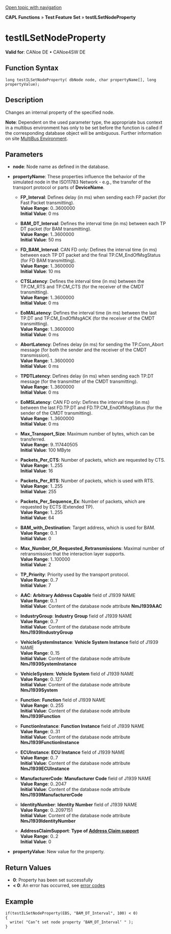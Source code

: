 [Open topic with navigation](../../../../../CANoeDEFamily.htm#Topics/CAPLFunctions/Test/Functions/CAPLfunctionTestILSetNodeProperty.md)

**CAPL Functions** » **Test Feature Set** » **testILSetNodeProperty**

# testILSetNodeProperty

**Valid for**: CANoe DE • CANoe4SW DE

## Function Syntax

```plaintext
long testILSetNodeProperty( dbNode node, char propertyName[], long propertyValue);
```

## Description

Changes an internal property of the specified node.

**Note**: Dependent on the used parameter type, the appropriate bus context in a multibus environment has only to be set before the function is called if the corresponding database object will be ambiguous. Further information on site [MultiBus Environment](../../../Shared/CAPL/General/TestMultiBusEnvironment.md).

## Parameters

- **node**: Node name as defined in the database.
- **propertyName**: These properties influence the behavior of the simulated node in the ISO11783 Network - e.g., the transfer of the transport protocol or parts of **DeviceName**.

  - **FP_Interval**: Defines delay (in ms) when sending each FP packet (for Fast Packet transmitting).  
    **Value Range**: 0..3600000  
    **Initial Value**: 0 ms

  - **BAM_DT_Interval**: Defines the interval time (in ms) between each TP DT packet (for BAM transmitting).  
    **Value Range**: 1..3600000  
    **Initial Value**: 50 ms

  - **FD_BAM_Interval**: CAN FD only: Defines the interval time (in ms) between each TP DT packet and the final TP.CM_EndOfMsgStatus (for FD BAM transmitting).  
    **Value Range**: 1..3600000  
    **Initial Value**: 10 ms

  - **CTSLatency**: Defines the interval time (in ms) between the TP.CM_RTS and TP.CM_CTS (for the receiver of the CMDT transmitting).  
    **Value Range**: 1..3600000  
    **Initial Value**: 0 ms

  - **EoMALatency**: Defines the interval time (in ms) between the last TP.DT and TP.CM_EndOfMsgACK (for the receiver of the CMDT transmitting).  
    **Value Range**: 1..3600000  
    **Initial Value**: 0 ms

  - **AbortLatency**: Defines delay (in ms) for sending the TP.Conn_Abort message (for both the sender and the receiver of the CMDT transmission).  
    **Value Range**: 1..3600000  
    **Initial Value**: 0 ms

  - **TPDTLatency**: Defines delay (in ms) when sending each TP.DT message (for the transmitter of the CMDT transmitting).  
    **Value Range**: 1..3600000  
    **Initial Value**: 0 ms

  - **EoMSLatency**: CAN FD only: Defines the interval time (in ms) between the last FD.TP.DT and FD.TP.CM_EndOfMsgStatus (for the sender of the CMDT transmitting).  
    **Value Range**: 1..3600000  
    **Initial Value**: 0 ms

  - **Max_Transport_Size**: Maximum number of bytes, which can be transferred.  
    **Value Range**: 9..117440505  
    **Initial Value**: 100 MByte

  - **Packets_Per_CTS**: Number of packets, which are requested by CTS.  
    **Value Range**: 1..255  
    **Initial Value**: 16

  - **Packets_Per_RTS**: Number of packets, which is used with RTS.  
    **Value Range**: 1..255  
    **Initial Value**: 255

  - **Packets_Per_Sequence_Ex**: Number of packets, which are requested by ECTS (Extended TP).  
    **Value Range**: 1..255  
    **Initial Value**: 64

  - **BAM_with_Destination**: Target address, which is used for BAM.  
    **Value Range**: 0..1  
    **Initial Value**: 0

  - **Max_Number_Of_Requested_Retransmissions**: Maximal number of retransmission that the interaction layer supports.  
    **Value Range**: 1..100000  
    **Initial Value**: 2

  - **TP_Priority**: Priority used by the transport protocol.  
    **Value Range**: 0..7  
    **Initial Value**: 7

  - **AAC**: **Arbitrary Address Capable** field of J1939 NAME  
    **Value Range**: 0..1  
    **Initial Value**: Content of the database node attribute **NmJ1939AAC**

  - **IndustryGroup**: **Industry Group** field of J1939 NAME  
    **Value Range**: 0..7  
    **Initial Value**: Content of the database node attribute **NmJ1939IndustryGroup**

  - **VehicleSystemInstance**: **Vehicle System Instance** field of J1939 NAME  
    **Value Range**: 0..15  
    **Initial Value**: Content of the database node attribute **NmJ1939SystemInstance**

  - **VehicleSystem**: **Vehicle System** field of J1939 NAME  
    **Value Range**: 0..127  
    **Initial Value**: Content of the database node attribute **NmJ1939System**

  - **Function**: **Function** field of J1939 NAME  
    **Value Range**: 0..255  
    **Initial Value**: Content of the database node attribute **NmJ1939Function**

  - **FunctionInstance**: **Function Instance** field of J1939 NAME  
    **Value Range**: 0..31  
    **Initial Value**: Content of the database node attribute **NmJ1939FunctionInstance**

  - **ECUInstance**: **ECU Instance** field of J1939 NAME  
    **Value Range**: 0..7  
    **Initial Value**: Content of the database node attribute **NmJ1939ECUInstance**

  - **ManufacturerCode**: **Manufacturer Code** field of J1939 NAME  
    **Value Range**: 0..2047  
    **Initial Value**: Content of the database node attribute **NmJ1939ManufacturerCode**

  - **IdentityNumber**: **Identity Number** field of J1939 NAME  
    **Value Range**: 0..2097151  
    **Initial Value**: Content of the database node attribute **NmJ1939IdentityNumber**

  - **AddressClaimSupport**: **Type of [Address Claim support](../../../Shared/ISO11783/J1939andISO11783NMil.md)**  
    **Value Range**: 0..2  
    **Initial Value**: 0

- **propertyValue**: New value for the property.

## Return Values

- **0**: Property has been set successfully
- **< 0**: An error has occurred, see [error codes](../../CAPLfunctionsISOj1939ErrorCodes.md)

## Example

```plaintext
if(testILSetNodeProperty(EBS, "BAM_DT_Interval", 100) < 0)
{
  write( "Can’t set node property ‘BAM_DT_Interval‘ " );
}
```
